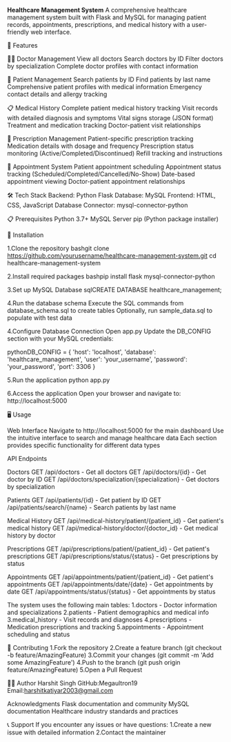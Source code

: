 **Healthcare Management System**
A comprehensive healthcare management system built with Flask and MySQL for managing patient records, appointments, prescriptions, and medical history with a user-friendly web interface.

🚀 Features

👨‍⚕️ Doctor Management
View all doctors
Search doctors by ID
Filter doctors by specialization
Complete doctor profiles with contact information

👥 Patient Management
Search patients by ID
Find patients by last name
Comprehensive patient profiles with medical information
Emergency contact details and allergy tracking

📋 Medical History
Complete patient medical history tracking
Visit records with detailed diagnosis and symptoms
Vital signs storage (JSON format)
Treatment and medication tracking
Doctor-patient visit relationships

💊 Prescription Management
Patient-specific prescription tracking
Medication details with dosage and frequency
Prescription status monitoring (Active/Completed/Discontinued)
Refill tracking and instructions

📅 Appointment System
Patient appointment scheduling
Appointment status tracking (Scheduled/Completed/Cancelled/No-Show)
Date-based appointment viewing
Doctor-patient appointment relationships

🛠️ Tech Stack
Backend: Python Flask
Database: MySQL
Frontend: HTML, CSS, JavaScript
Database Connector: mysql-connector-python

📋 Prerequisites
Python 3.7+
MySQL Server
pip (Python package installer)

🔧 Installation

1.Clone the repository
bashgit clone https://github.com/yourusername/healthcare-management-system.git
cd healthcare-management-system

2.Install required packages
bashpip install flask mysql-connector-python

3.Set up MySQL Database
sqlCREATE DATABASE healthcare_management;

4.Run the database schema
Execute the SQL commands from database_schema.sql to create tables
Optionally, run sample_data.sql to populate with test data


4.Configure Database Connection
Open app.py
Update the DB_CONFIG section with your MySQL credentials:

pythonDB_CONFIG = {
    'host': 'localhost',
    'database': 'healthcare_management',
    'user': 'your_username',
    'password': 'your_password',
    'port': 3306
}

5.Run the application
python app.py

6.Access the application
Open your browser and navigate to: http://localhost:5000

🖥️ Usage

Web Interface
Navigate to http://localhost:5000 for the main dashboard
Use the intuitive interface to search and manage healthcare data
Each section provides specific functionality for different data types

API Endpoints

Doctors
GET /api/doctors - Get all doctors
GET /api/doctors/{id} - Get doctor by ID
GET /api/doctors/specialization/{specialization} - Get doctors by specialization

Patients
GET /api/patients/{id} - Get patient by ID
GET /api/patients/search/{name} - Search patients by last name

Medical History
GET /api/medical-history/patient/{patient_id} - Get patient's medical history
GET /api/medical-history/doctor/{doctor_id} - Get medical history by doctor

Prescriptions
GET /api/prescriptions/patient/{patient_id} - Get patient's prescriptions
GET /api/prescriptions/status/{status} - Get prescriptions by status

Appointments
GET /api/appointments/patient/{patient_id} - Get patient's appointments
GET /api/appointments/date/{date} - Get appointments by date
GET /api/appointments/status/{status} - Get appointments by status

The system uses the following main tables:
1.doctors - Doctor information and specializations
2.patients - Patient demographics and medical info
3.medical_history - Visit records and diagnoses
4.prescriptions - Medication prescriptions and tracking
5.appointments - Appointment scheduling and status


🤝 Contributing
1.Fork the repository
2.Create a feature branch (git checkout -b feature/AmazingFeature)
3.Commit your changes (git commit -m 'Add some AmazingFeature')
4.Push to the branch (git push origin feature/AmazingFeature)
5.Open a Pull Request

👨‍💻 Author
Harshit Singh
GitHub:Megaultron19 
Email:harshitkatiyar2003@gmail.com

Acknowledgments
Flask documentation and community
MySQL documentation
Healthcare industry standards and practices

📞 Support
If you encounter any issues or have questions:
1.Create a new issue with detailed information
2.Contact the maintainer
